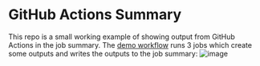 # GitHub Actions Summary

This repo is a small working example of showing output from GitHub Actions in the job summary.
The [demo workflow](./.github/workflows/summary_demo) runs 3 jobs which create some outputs and writes the outputs to the job summary:
![image](https://user-images.githubusercontent.com/20908872/223998549-0d21b7dd-23fa-4b04-be1e-3f6eb1e2b99b.png)
